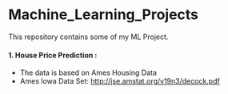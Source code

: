 # Machine_Learning_Projects
This repository contains some of my ML Project.
#### 1. House Price Prediction :  
- The data is based on Ames Housing Data<br>
- Ames Iowa Data Set: http://jse.amstat.org/v19n3/decock.pdf
